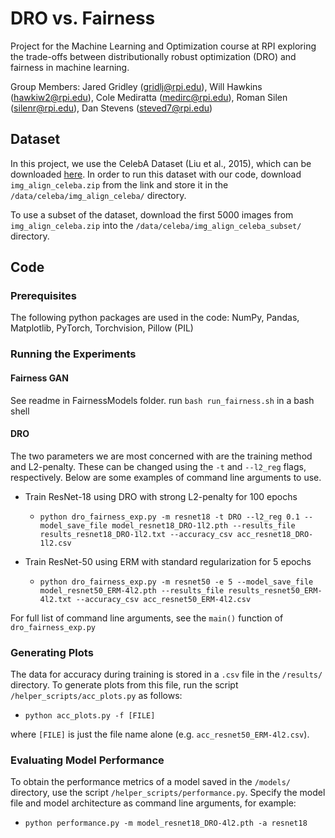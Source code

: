 # DRO vs. Fairness
Project for the Machine Learning and Optimization course at RPI exploring the trade-offs between distributionally robust optimization (DRO) and fairness in machine learning.

Group Members: Jared Gridley (gridlj@rpi.edu), Will Hawkins (hawkiw2@rpi.edu), Cole Mediratta (medirc@rpi.edu), Roman Silen (silenr@rpi.edu), Dan Stevens (steved7@rpi.edu)


## Dataset
In this project, we use the CelebA Dataset (Liu et al., 2015), which can be downloaded [here](https://docs.google.com/u/0/uc?id=0B7EVK8r0v71pZjFTYXZWM3FlRnM).  In order to run this dataset with our code, download `img_align_celeba.zip` from the link and store it in the `/data/celeba/img_align_celeba/` directory.

To use a subset of the dataset, download the first 5000 images from `img_align_celeba.zip` into the `/data/celeba/img_align_celeba_subset/` directory.

## Code

### Prerequisites
The following python packages are used in the code: NumPy, Pandas, Matplotlib, PyTorch, Torchvision, Pillow (PIL)

### Running the Experiments

#### Fairness GAN
See readme in FairnessModels folder. 
run `bash run_fairness.sh` in a bash shell


#### DRO
The two parameters we are most concerned with are the training method and L2-penalty.  These can be changed using the `-t` and `--l2_reg` flags, respectively.  Below are some examples of command line arguments to use.

- Train ResNet-18 using DRO with strong L2-penalty for 100 epochs
  - `python dro_fairness_exp.py -m resnet18 -t DRO --l2_reg 0.1 --model_save_file model_resnet18_DRO-1l2.pth --results_file results_resnet18_DRO-1l2.txt --accuracy_csv acc_resnet18_DRO-1l2.csv`

- Train ResNet-50 using ERM with standard regularization for 5 epochs
  - `python dro_fairness_exp.py -m resnet50 -e 5 --model_save_file model_resnet50_ERM-4l2.pth --results_file results_resnet50_ERM-4l2.txt --accuracy_csv acc_resnet50_ERM-4l2.csv`

For full list of command line arguments, see the `main()` function of `dro_fairness_exp.py` 

### Generating Plots

The data for accuracy during training is stored in a `.csv` file in the `/results/` directory.  To generate plots from this file, run the script `/helper_scripts/acc_plots.py` as follows:

- `python acc_plots.py -f [FILE]`

where `[FILE]` is just the file name alone (e.g. `acc_resnet50_ERM-4l2.csv`).

### Evaluating Model Performance

To obtain the performance metrics of a model saved in the `/models/` directory, use the script `/helper_scripts/performance.py`.  Specify the model file and model architecture as command line arguments, for example:
- `python performance.py -m model_resnet18_DRO-4l2.pth -a resnet18`
